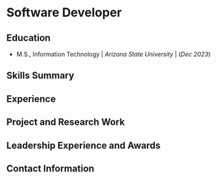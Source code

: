 # Software Developer

## Education
- M.S., Information Technology | _Arizona State University_ | (_Dec 2023_)  

## Skills Summary


## Experience


## Project and Research Work



## Leadership Experience and Awards



## Contact Information
